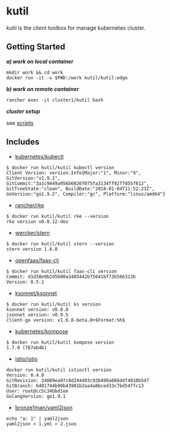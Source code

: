 # kutil

kutil is the client toolbox for manage kubernetes cluster.

## Getting Started

***a) work on local container***
```
mkdir work && cd work
docker run -it -v $PWD:/work kutil/kutil:edge
```

***b) work on remote container***
```
rancher exec -it cluster1/kutil bash
```

***cluster setup***

see [scripts](scripts/README.md)

## Includes

- [kubernetes/kubectl](https://github.com/kubernetes/kubectl)

```
$ docker run kutil/kutil kubectl version
Client Version: version.Info{Major:"1", Minor:"9", GitVersion:"v1.9.1", GitCommit:"3a1c9449a956b6026f075fa3134ff92f7d55f812", GitTreeState:"clean", BuildDate:"2018-01-04T11:52:23Z", GoVersion:"go1.9.2", Compiler:"gc", Platform:"linux/amd64"}
```

- [rancher/rke](https://github.com/rancher/rke)

```
$ docker run kutil/kutil rke --version
rke version v0.0.12-dev
```

- [wercker/stern](https://github.com/wercker/stern)

```
$ docker run kutil/kutil stern --version
stern version 1.6.0
```

- [openfaas/faas-cli](https://github.com/openfaas/faas-cli)

```
$ docker run kutil/kutil faas-cli version
Commit: d1d38e9b2d5600a3485442b75641bf73b566313b
Version: 0.5.1
```

- [ksonnet/ksonnet](https://github.com/ksonnet/ksonnet)

```
$ docker run kutil/kutil ks version
ksonnet version: v0.8.0
jsonnet version: v0.9.5
client-go version: v1.6.8-beta.0+$Format:%h$
```

- [kubernetes/kompose](https://github.com/kubernetes/kompose)

```
$ docker run kutil/kutil kompose version
1.7.0 (767ab4b)
```

- [istio/istio](https://github.com/istio/istio)

```
docker run kutil/kutil istioctl version
Version: 0.4.0
GitRevision: 24089ea97c8d244493c93b499a666ddf4010b547
GitBranch: 6401744b90b43901b2aa4a8bced33c7bd54ffc13
User: root@cc5c34bbd1ee
GolangVersion: go1.9.1
```

- [bronze1man/yaml2json](https://github.com/bronze1man/yaml2json)

```
echo "a: 1" | yaml2json
yaml2json < 1.yml > 2.json
```
